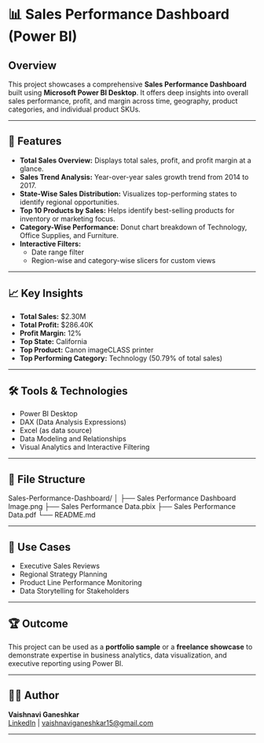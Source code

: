 # 📊 Sales Performance Dashboard (Power BI)

## Overview

This project showcases a comprehensive **Sales Performance Dashboard** built using **Microsoft Power BI Desktop**. It offers deep insights into overall sales performance, profit, and margin across time, geography, product categories, and individual product SKUs.

---

## 📌 Features

- **Total Sales Overview:** Displays total sales, profit, and profit margin at a glance.
- **Sales Trend Analysis:** Year-over-year sales growth trend from 2014 to 2017.
- **State-Wise Sales Distribution:** Visualizes top-performing states to identify regional opportunities.
- **Top 10 Products by Sales:** Helps identify best-selling products for inventory or marketing focus.
- **Category-Wise Performance:** Donut chart breakdown of Technology, Office Supplies, and Furniture.
- **Interactive Filters:**
  - Date range filter
  - Region-wise and category-wise slicers for custom views

---

## 📈 Key Insights

- **Total Sales:** $2.30M  
- **Total Profit:** $286.40K  
- **Profit Margin:** 12%  
- **Top State:** California  
- **Top Product:** Canon imageCLASS printer  
- **Top Performing Category:** Technology (50.79% of total sales)

---

## 🛠 Tools & Technologies

- Power BI Desktop
- DAX (Data Analysis Expressions)
- Excel (as data source)
- Data Modeling and Relationships
- Visual Analytics and Interactive Filtering

---
## 📂 File Structure

Sales-Performance-Dashboard/
│
├── Sales Performance Dashboard Image.png
├── Sales Performance Data.pbix
├── Sales Performance Data.pdf
└── README.md

---

## 🧠 Use Cases

- Executive Sales Reviews
- Regional Strategy Planning
- Product Line Performance Monitoring
- Data Storytelling for Stakeholders

---

## 🏆 Outcome

This project can be used as a **portfolio sample** or a **freelance showcase** to demonstrate expertise in business analytics, data visualization, and executive reporting using Power BI.

---

## 👩‍💻 Author

**Vaishnavi Ganeshkar**  
[LinkedIn](https://www.linkedin.com/in/vaishnavi-ganeshkar) | vaishnaviganeshkar15@gmail.com  

---


